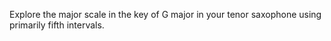 Explore the major scale in the key of G major in your tenor saxophone using primarily fifth intervals.